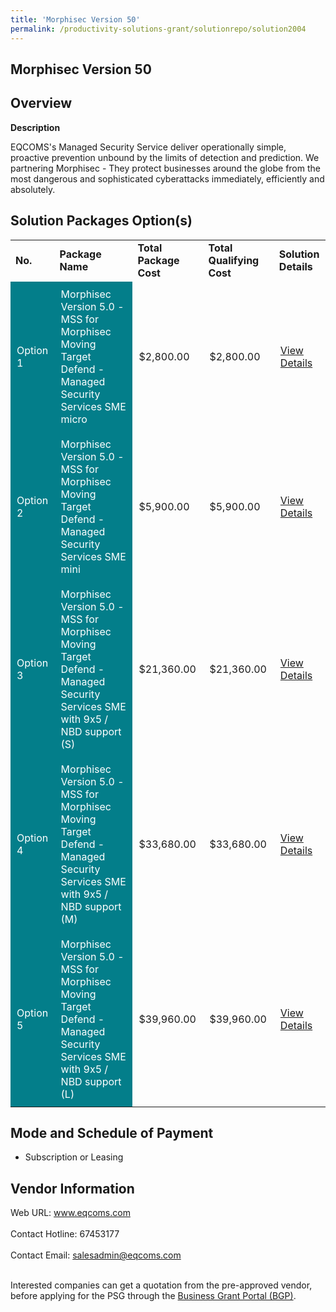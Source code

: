 ```yaml
---
title: 'Morphisec Version 50'
permalink: /productivity-solutions-grant/solutionrepo/solution2004
---
```


## Morphisec Version 50

## Overview

**Description**

EQCOMS's Managed Security Service deliver operationally simple, proactive prevention unbound by the limits of detection and prediction. We partnering Morphisec - They protect businesses around the globe from the most dangerous and sophisticated cyberattacks immediately, efficiently and absolutely.

## Solution Packages Option(s)

<table>
<tr>
<td><b>No.</b></td>
<td><b>Package Name</b></td>
<td><b>Total Package Cost</b></td>
<td><b>Total Qualifying Cost</b></td>
<td><b>Solution Details</b></td>
</tr>
<tr>
<td style='padding: 10px; background-color: #037E8A; color: #FFFFFF;'>Option 1</td>
<td style='padding: 10px; background-color: #037E8A; color: #FFFFFF;'>Morphisec Version 5.0 - MSS for Morphisec Moving Target Defend - Managed Security Services SME micro</td>
<td style='padding: 10px;'>$2,800.00</td>
<td style='padding: 10px;'>$2,800.00</td>
<td style='padding: 10px;'><a href='https://www.gobusiness.gov.sg/images/psg/EQCOMS_Technology_20200726_Desensitised_Annex_3_Part_1.pdf' target='_blank'>View Details</a></td>
</tr>
<tr>
<td style='padding: 10px; background-color: #037E8A; color: #FFFFFF;'>Option 2</td>
<td style='padding: 10px; background-color: #037E8A; color: #FFFFFF;'>Morphisec Version 5.0 - MSS for Morphisec Moving Target Defend - Managed Security Services SME mini</td>
<td style='padding: 10px;'>$5,900.00</td>
<td style='padding: 10px;'>$5,900.00</td>
<td style='padding: 10px;'><a href='https://www.gobusiness.gov.sg/images/psg/EQCOMS_Technology_20200726_Desensitised_Annex_3_Part_2.pdf' target='_blank'>View Details</a></td>
</tr>
<tr>
<td style='padding: 10px; background-color: #037E8A; color: #FFFFFF;'>Option 3</td>
<td style='padding: 10px; background-color: #037E8A; color: #FFFFFF;'>Morphisec Version 5.0 - MSS for Morphisec Moving Target Defend - Managed Security Services SME with 9x5 / NBD support (S)</td>
<td style='padding: 10px;'>$21,360.00</td>
<td style='padding: 10px;'>$21,360.00</td>
<td style='padding: 10px;'><a href='https://www.gobusiness.gov.sg/images/psg/EQCOMS_Technology_20200726_Desensitised_Annex_3_Part_3.pdf' target='_blank'>View Details</a></td>
</tr>
<tr>
<td style='padding: 10px; background-color: #037E8A; color: #FFFFFF;'>Option 4</td>
<td style='padding: 10px; background-color: #037E8A; color: #FFFFFF;'>Morphisec Version 5.0 - MSS for Morphisec Moving Target Defend - Managed Security Services SME with 9x5 / NBD support (M)</td>
<td style='padding: 10px;'>$33,680.00</td>
<td style='padding: 10px;'>$33,680.00</td>
<td style='padding: 10px;'><a href='https://www.gobusiness.gov.sg/images/psg/EQCOMS_Technology_20200726_Desensitised_Annex_3_Part_4.pdf' target='_blank'>View Details</a></td>
</tr>
<tr>
<td style='padding: 10px; background-color: #037E8A; color: #FFFFFF;'>Option 5</td>
<td style='padding: 10px; background-color: #037E8A; color: #FFFFFF;'>Morphisec Version 5.0 - MSS for Morphisec Moving Target Defend - Managed Security Services SME with 9x5 / NBD support (L)</td>
<td style='padding: 10px;'>$39,960.00</td>
<td style='padding: 10px;'>$39,960.00</td>
<td style='padding: 10px;'><a href='https://www.gobusiness.gov.sg/images/psg/EQCOMS_Technology_20200726_Desensitised_Annex_3_Part_5.pdf' target='_blank'>View Details</a></td>
</tr>
</table>

## Mode and Schedule of Payment

 - Subscription or Leasing

## Vendor Information

 Web URL: www.eqcoms.com <br><br>Contact Hotline: 67453177 <br><br>Contact Email: salesadmin@eqcoms.com <br><br>

Interested companies can get a quotation from the pre-approved vendor, before applying for the PSG through the <a href='https://www.businessgrants.gov.sg/' target='_blank' rel='noopener'>Business Grant Portal (BGP)</a>.

<script src="/jquery/resize-tables.js"></script>
